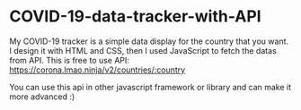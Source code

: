 # COVID-19-data-tracker-with-API
My COVID-19 tracker is a simple data display for the country that you want.
I design it with HTML and CSS, then I used JavaScript to fetch the datas from API.
This is free to use API: https://corona.lmao.ninja/v2/countries/:country

You can use this api in other javascript framework or library and can make it more advanced :)
